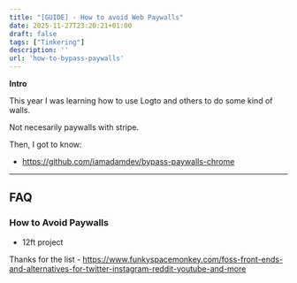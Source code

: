```yaml
---
title: "[GUIDE] - How to avoid Web Paywalls"
date: 2025-11-27T23:20:21+01:00
draft: false
tags: ["Tinkering"]
description: ''
url: 'how-to-bypass-paywalls'
---
```



**Intro**

This year I was learning how to use Logto and others to do some kind of walls.

Not necesarily paywalls with stripe.

Then, I got to know:

* https://github.com/iamadamdev/bypass-paywalls-chrome



---

## FAQ

### How to Avoid Paywalls

* 12ft project

Thanks for the list - https://www.funkyspacemonkey.com/foss-front-ends-and-alternatives-for-twitter-instagram-reddit-youtube-and-more